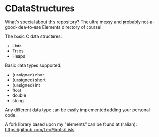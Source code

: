 # CDataStructures
What's special about this repository? The ultra messy and probably not-a-good-idea-to-use Elements directory of course!

The basic C data structures:
- Lists
- Trees
- Heaps

Basic data types supported:
- (unsigned) char
- (unsigned) short
- (unsigned) int
- float
- double
- string

Any different data type can be easily implemented adding your personal code.

A fork library based upon my "elements" can be found at (italian):
https://github.com/LeoMirots/Lists
